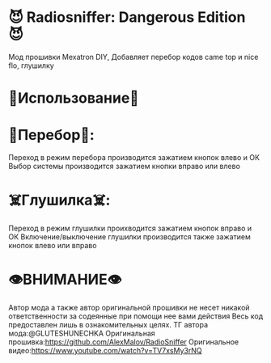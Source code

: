# 😈 Radiosniffer: Dangerous Edition 😈
Мод прошивки Mexatron DIY, Добавляет перебор кодов came top и nice flo, глушилку
# 👾Использование👾
# 🤖Перебор🤖:
Переход в режим перебора производится зажатием кнопок влево и ОК
Выбор системы производится зажатием кнопки вправо или влево 
# ☠️Глушилка☠️:
Переход в режим глушилки проихводится зажатием кнопок вправо и ОК
Включение/выключение глушилки производится также зажатием кнопок влево или вправо
# 👁ВНИМАНИЕ👁
Автор мода а также автор оригинальной прошивки не несет никакой ответственности за содеянные при помощи нее вами действия
Весь код предоставлен лишь в ознакомительных целях.
ТГ автора мода:@GLUTESHUNECHKA
Оригинальная прошивка:https://github.com/AlexMalov/RadioSniffer
Оригинальное видео:https://www.youtube.com/watch?v=TV7xsMy3rNQ
